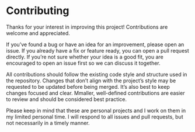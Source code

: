 # Contributing

Thanks for your interest in improving this project! Contributions are welcome and appreciated.

If you’ve found a bug or have an idea for an improvement, please open an issue. If you already have a fix or feature ready, you can open a pull request directly. If you’re not sure whether your idea is a good fit, you are encouraged to open an issue first so we can discuss it together.

All contributions should follow the existing code style and structure used in the repository. Changes that don’t align with the project’s style may be requested to be updated before being merged. It’s also best to keep changes focused and clear. Mmaller, well-defined contributions are easier to review and should be considered best practice.

Please keep in mind that these are personal projects and I work on them in my limited personal time. I will respond to all issues and pull requests, but not necessarily in a timely manner.